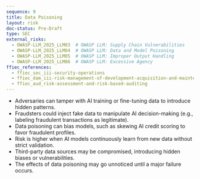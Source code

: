 ```yaml
---
sequence: 9
title: Data Poisoning
layout: risk
doc-status: Pre-Draft
type: SEC
external_risks:
  - OWASP-LLM_2025_LLM03  # OWASP LLM: Supply Chain Vulnerabilities
  - OWASP-LLM_2025_LLM04  # OWASP LLM: Data and Model Poisoning
  - OWASP-LLM_2025_LLM05  # OWASP LLM: Improper Output Handling
  - OWASP-LLM_2025_LLM06  # OWASP LLM: Excessive Agency
ffiec_references:
  - ffiec_sec_iii-security-operations
  - ffiec_dam_iii-risk-management-of-development-acquisition-and-maintenance
  - ffiec_aud_risk-assessment-and-risk-based-auditing
---
```


- Adversaries can tamper with AI training or fine-tuning data to introduce hidden patterns.  
- Fraudsters could inject fake data to manipulate AI decision-making (e.g., labeling fraudulent transactions as legitimate).  
- Data poisoning can bias models, such as skewing AI credit scoring to favor fraudulent profiles.  
- Risk is higher when AI models continuously learn from new data without strict validation.  
- Third-party data sources may be compromised, introducing hidden biases or vulnerabilities.  
- The effects of data poisoning may go unnoticed until a major failure occurs.